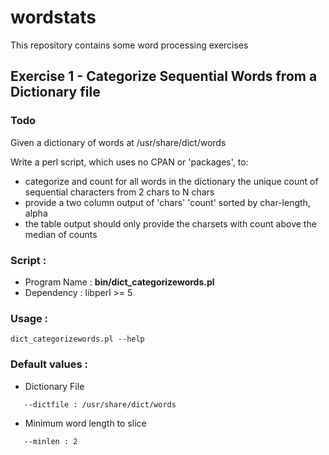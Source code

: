 # wordstats
This repository contains some word processing exercises

## Exercise 1 - Categorize Sequential Words from a Dictionary file

### Todo
Given a dictionary of words at /usr/share/dict/words

Write a perl script, which uses no CPAN or 'packages', to:

- categorize and count for all words in the dictionary the unique count of sequential characters from 2 chars to N chars
- provide a two column output of 'chars' 'count' sorted by char-length, alpha
- the table output should only provide the charsets with count above the median of counts

### Script :
* Program Name : **bin/dict_categorizewords.pl**
* Dependency :   libperl >= 5

### Usage :
```
dict_categorizewords.pl --help
```

### Default values :
* Dictionary File
```
   --dictfile : /usr/share/dict/words
```
* Minimum word length to slice
```
   --minlen : 2
```
